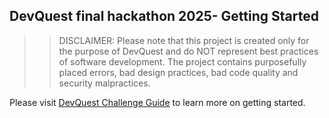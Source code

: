 ## DevQuest final hackathon 2025- Getting Started

>> DISCLAIMER: Please note that this project is created only for the purpose of DevQuest and do NOT represent best practices of software development. The project contains purposefully placed errors, bad design practices, bad code quality and security malpractices.
>>

Please visit [DevQuest Challenge Guide](https://udithab99x.github.io/DevQuest-2025-Guide/) to learn more on getting started.

